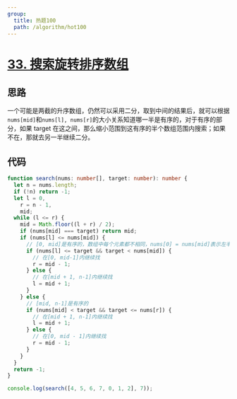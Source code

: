 ```yaml
---
group:
  title: 热题100
  path: /algorithm/hot100
---
```


# [33. 搜索旋转排序数组](https://leetcode.cn/problems/search-in-rotated-sorted-array/)

## 思路

一个可能是两截的升序数组，仍然可以采用二分，取到中间的结果后，就可以根据`nums[mid]`和`nums[l], nums[r]`的大小关系知道哪一半是有序的，对于有序的部分，如果 target 在这之间，那么缩小范围到这有序的半个数组范围内搜索；如果不在，那就去另一半继续二分。

## 代码

```typescript
function search(nums: number[], target: number): number {
  let n = nums.length;
  if (!n) return -1;
  let l = 0,
    r = n - 1,
    mid;
  while (l <= r) {
    mid = Math.floor((l + r) / 2);
    if (nums[mid] === target) return mid;
    if (nums[l] <= nums[mid]) {
      // [0, mid]是有序的，数组中每个元素都不相同，nums[0] = nums[mid]表示左半部分只有一个元素
      if (nums[l] <= target && target < nums[mid]) {
        // 在[0, mid-1]内继续找
        r = mid - 1;
      } else {
        // 在[mid + 1, n-1]内继续找
        l = mid + 1;
      }
    } else {
      // [mid, n-1]是有序的
      if (nums[mid] < target && target <= nums[r]) {
        // 在[mid + 1, n-1]内继续找
        l = mid + 1;
      } else {
        // 在[0, mid - 1]内继续找
        r = mid - 1;
      }
    }
  }
  return -1;
}

console.log(search([4, 5, 6, 7, 0, 1, 2], 7));
```
